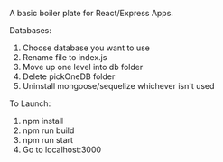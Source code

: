 A basic boiler plate for React/Express Apps. 

Databases:
1. Choose database you want to use
2. Rename file to index.js
3. Move up one level into db folder
3. Delete pickOneDB folder
4. Uninstall mongoose/sequelize whichever isn't used

To Launch:
1. npm install
2. npm run build
3. npm run start
4. Go to localhost:3000